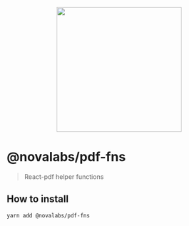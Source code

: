 <p align="center">
  <img src="https://user-images.githubusercontent.com/5600341/27505816-c8bc37aa-587f-11e7-9a86-08a2d081a8b9.png" height="280px">
</p>

# @novalabs/pdf-fns

> React-pdf helper functions

## How to install

```sh
yarn add @novalabs/pdf-fns
```
